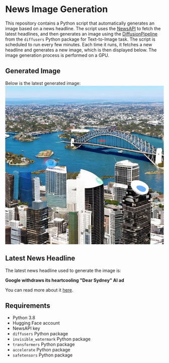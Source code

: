 # News Image Generation
This repository contains a Python script that automatically generates an image based on a news headline. The script uses the [NewsAPI](https://newsapi.org/) to fetch the latest headlines, and then generates an image using the [DiffusionPipeline](https://github.com/huggingface/diffusers) from the `diffusers` Python package for Text-to-Image task.
The script is scheduled to run every few minutes. Each time it runs, it fetches a new headline and generates a new image, which is then displayed below. The image generation process is performed on a GPU.

## Generated Image
Below is the latest generated image:
![Generated Image](image.png)

## Latest News Headline
The latest news headline used to generate the image is:

**Google withdraws its heartcooling "Dear Sydney" AI ad**

You can read more about it [here](https://news.google.com/rss/articles/CBMilAFBVV95cUxNYnFlNXMyUUl0SkRYaVNJZVNoSUN1SXFXZXVSSHhHc2xVQW1fY05Ha0ZLLTg5dUhBUkpTWHRXM245cm9rSFFKcG1uNW9FMDQzOGdfWXZzcDBLWlREZmdKcUtCcEQ1cUVXMDQ0VUdBeFduWmJtVlFZV2U2ODN5V3E3MmxfaUFEdUFLdnhpOHNXN2RFVm1q0gGaAUFVX3lxTE1SWEN6ZmVlSG5zc1pvYjQtcnllVFZ4Z1N3UnI1MzhEUjJGVDQzRzExRHdhMmg4aE1hSHpwRldudTJyWTM5d092Tm1qenFISVgzX2VCakNUeHFwMG5oRUFXOHNlOXlaV3ZQQmE4V2lxRVhKZXNwdlE5bEpkc3pOdWYxdUJ0a3pHQWNiS0k5V1ZKMGV2NzRlZGRhYlE?oc=5).

## Requirements
- Python 3.8
- Hugging Face account
- NewsAPI key
- `diffusers` Python package
- `invisible_watermark` Python package
- `transformers` Python package
- `accelerate` Python package
- `safetensors` Python package
